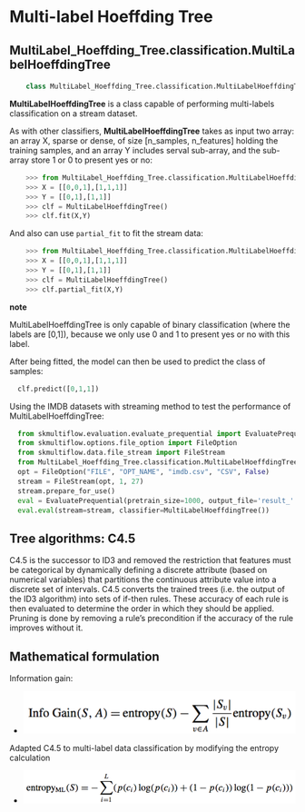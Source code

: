 # Multi-label Hoeffding Tree
## MultiLabel_Hoeffding_Tree.classification.MultiLabelHoeffdingTree
```py
    class MultiLabel_Hoeffding_Tree.classification.MultiLabelHoeffdingTree()
```
<b>MultiLabelHoeffdingTree</b> is a class capable of performing multi-labels classification on a stream dataset.

As with other classifiers, <b>MultiLabelHoeffdingTree</b> takes as input two array: an array X, sparse or dense, of size [n_samples, n_features] holding the training samples, and an array Y includes serval sub-array, and the sub-array store 1 or 0 to present yes or no:

```py
    >>> from MultiLabel_Hoeffding_Tree.classification.MultiLabelHoeffdingTree import MultiLabelHoeffdingTree
    >>> X = [[0,0,1],[1,1,1]]
    >>> Y = [[0,1],[1,1]]
    >>> clf = MultiLabelHoeffdingTree()
    >>> clf.fit(X,Y)
```
And also can use `partial_fit` to fit the stream data:

```py
    >>> from MultiLabel_Hoeffding_Tree.classification.MultiLabelHoeffdingTree import MultiLabelHoeffdingTree
    >>> X = [[0,0,1],[1,1,1]]
    >>> Y = [[0,1],[1,1]]
    >>> clf = MultiLabelHoeffdingTree()
    >>> clf.partial_fit(X,Y)
```
  <b>note</b>

  MultiLabelHoeffdingTree is only capable of binary classification (where the labels are [0,1]), because we only use 0 and 1 to present yes or no with this label.

After being fitted, the model can then be used to predict the class of samples:
```py
  clf.predict([0,1,1])
```
Using the IMDB datasets with streaming method to test the performance of MultiLabelHoeffdingTree:
```py
  from skmultiflow.evaluation.evaluate_prequential import EvaluatePrequential
  from skmultiflow.options.file_option import FileOption
  from skmultiflow.data.file_stream import FileStream
  from MultiLabel_Hoeffding_Tree.classification.MultiLabelHoeffdingTree import MultiLabelHoeffdingTree
  opt = FileOption("FILE", "OPT_NAME", "imdb.csv", "CSV", False)
  stream = FileStream(opt, 1, 27)
  stream.prepare_for_use()
  eval = EvaluatePrequential(pretrain_size=1000, output_file='result_' + dataset + '.csv', max_instances=10000, batch_size=1,n_wait=500, max_time=1000000000, task_type='multi_output', show_plot=False)
  eval.eval(stream=stream, classifier=MultiLabelHoeffdingTree())
```

## Tree algorithms: C4.5
C4.5 is the successor to ID3 and removed the restriction that features must be categorical by dynamically defining a discrete attribute (based on numerical variables) that partitions the continuous attribute value into a discrete set of intervals. C4.5 converts the trained trees (i.e. the output of the ID3 algorithm) into sets of if-then rules. These accuracy of each rule is then evaluated to determine the order in which they should be applied. Pruning is done by removing a rule’s precondition if the accuracy of the rule improves without it.
## Mathematical formulation
Information gain:
  - ![](https://raw.githubusercontent.com/shuopwang/MultiLabel_Hoeffding_Tree/master/01.png?token=AJ5Yeh9m5GJsqJLiS6RIayLZBCTgkKfEks5aiek3wA%3D%3D)

Adapted C4.5 to multi-label data classification by modifying the entropy calculation
-  ![](https://raw.githubusercontent.com/shuopwang/MultiLabel_Hoeffding_Tree/master/02.png?token=AJ5YelpyoH7g1l6tMVZbZfBQ7SwT7TsAks5aienFwA%3D%3D)
